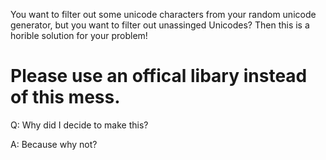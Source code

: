 You want to filter out some unicode characters from your random unicode generator, but you want to filter out unassinged Unicodes?
Then this is a horible solution for your problem!
# Please use an offical libary instead of this mess.

Q: Why did I decide to make this?

A: Because why not?

